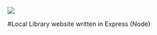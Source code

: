 <a href="https://codeclimate.com/github/Simbiryan/home-library/maintainability"><img src="https://api.codeclimate.com/v1/badges/8a71a8feddaca8cf7b14/maintainability" /></a>



#Local Library website written in Express (Node)
